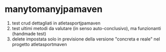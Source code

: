 # manytomanyjpamaven
1) test crud dettagliati in atletasportjpamaven
2) test ultimi metodi da valutare (in senso auto-conclusivo), ma funzionanti (handmade test)
3) delete impostata solo in previsione della versione "concreta e reale" nel progetto atletasportmaven
